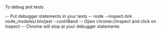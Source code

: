 To debug jest tests

-- Put debugger statements in your tests
-- node --inspect-brk node_modules/.bin/jest --runInBand
-- Open chrome://inspect and click on inspect
-- Chrome will stop at your debugger statements
